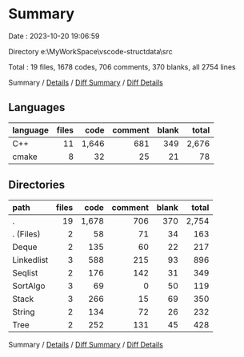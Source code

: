 # Summary

Date : 2023-10-20 19:06:59

Directory e:\\MyWorkSpace\\vscode-structdata\\src

Total : 19 files,  1678 codes, 706 comments, 370 blanks, all 2754 lines

Summary / [Details](details.md) / [Diff Summary](diff.md) / [Diff Details](diff-details.md)

## Languages
| language | files | code | comment | blank | total |
| :--- | ---: | ---: | ---: | ---: | ---: |
| C++ | 11 | 1,646 | 681 | 349 | 2,676 |
| cmake | 8 | 32 | 25 | 21 | 78 |

## Directories
| path | files | code | comment | blank | total |
| :--- | ---: | ---: | ---: | ---: | ---: |
| . | 19 | 1,678 | 706 | 370 | 2,754 |
| . (Files) | 2 | 58 | 71 | 34 | 163 |
| Deque | 2 | 135 | 60 | 22 | 217 |
| Linkedlist | 3 | 588 | 215 | 93 | 896 |
| Seqlist | 2 | 176 | 142 | 31 | 349 |
| SortAlgo | 3 | 69 | 0 | 50 | 119 |
| Stack | 3 | 266 | 15 | 69 | 350 |
| String | 2 | 134 | 72 | 26 | 232 |
| Tree | 2 | 252 | 131 | 45 | 428 |

Summary / [Details](details.md) / [Diff Summary](diff.md) / [Diff Details](diff-details.md)